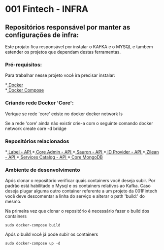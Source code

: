 # 001 Fintech - INFRA

## Repositórios responsável por manter as configurações de infra:

Este projato fica responsável por instalar o KAFKA e o MYSQL e tambem estender os projetos que  dependam destas ferramentas.

### Pré-requisitos:

Para trabalhar nesse projeto você ira precisar instalar:

*[ Docker ](https://www.docker.com/get-started)		
*[ Docker Compose ](https://docs.docker.com/compose/install/)

### Criando rede Docker 'Core':

Verique se rede 'core' existe no docker
    docker network ls

Se a rede 'core' ainda não existir crie-a com o seguinte comando
    docker network create core -d bridge

### Repositórios relacionados 

*[ Label - API ](https://bitbucket.org/okpago/001-whitelabel-api)
*[ Core Admin - API ](https://bitbucket.org/okpago/001-coreadmin-api)
*[ Sauron - API ](https://bitbucket.org/okpago/001-sauron-api)
*[ ID Provider - API ](https://bitbucket.org/okpago/001-id-provider-api)
*[ Zilean - API ](https://bitbucket.org/okpago/001-ziliean-api)
*[ Services Catalog - API ](https://bitbucket.org/okpago/001-service-catalog)
*[ Core MongoDB ](https://bitbucket.org/okpago/001-mongodb)

### Ambiente de desenvolvimento

Após clonar o repositório verificar quais containers você deseja subir. Por padrão está habilitado o Mysql e os containers relativos ao Kafka. 
Caso deseja plugar alguma outro container referente a um projeto da 001Fintech você deve descomentar  a linha do serviço e alterar o path 'build:' do mesmo.

Na primeira vez que clonar o  repositório é necessário fazer o build dos containers

    sudo docker-compose build

Após o build você já pode subir os containers

    sudo docker-compose up -d